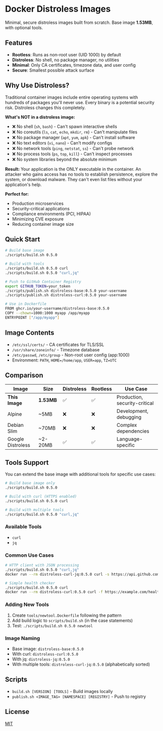 # Docker Distroless Images

Minimal, secure distroless images built from scratch. Base image **1.53MB**, with optional tools.

## Features

- **Rootless**: Runs as non-root user (UID 1000) by default
- **Distroless**: No shell, no package manager, no utilities
- **Minimal**: Only CA certificates, timezone data, and user config
- **Secure**: Smallest possible attack surface

## Why Use Distroless?

Traditional container images include entire operating systems with hundreds of packages you'll never use. Every binary is a potential security risk. Distroless changes this completely.

**What's NOT in a distroless image:**
- ❌ No shell (`sh`, `bash`) - Can't spawn interactive shells
- ❌ No coreutils (`ls`, `cat`, `echo`, `mkdir`, `rm`) - Can't manipulate files
- ❌ No package manager (`apt`, `yum`, `apk`) - Can't install software
- ❌ No text editors (`vi`, `nano`) - Can't modify configs
- ❌ No network tools (`ping`, `netstat`, `ss`) - Can't probe network
- ❌ No process tools (`ps`, `top`, `kill`) - Can't inspect processes
- ❌ No system libraries beyond the absolute minimum

**Result:** Your application is the ONLY executable in the container. An attacker who gains access has no tools to establish persistence, explore the system, or download malware. They can't even list files without your application's help.

**Perfect for:**
- Production microservices
- Security-critical applications  
- Compliance environments (PCI, HIPAA)
- Minimizing CVE exposure
- Reducing container image size

## Quick Start

```bash
# Build base image
./scripts/build.sh 0.5.0

# Build with tools  
./scripts/build.sh 0.5.0 curl
./scripts/build.sh 0.5.0 "curl,jq"

# Push to GitHub Container Registry
export GITHUB_TOKEN=your_token
./scripts/publish.sh distroless-base:0.5.0 your-username
./scripts/publish.sh distroless-curl:0.5.0 your-username

# Use in Dockerfile
FROM ghcr.io/your-username/distroless-base:0.5.0
COPY --chown=1000:1000 myapp /app/myapp
ENTRYPOINT ["/app/myapp"]
```

## Image Contents

- `/etc/ssl/certs/` - CA certificates for TLS/SSL
- `/usr/share/zoneinfo/` - Timezone database
- `/etc/passwd`, `/etc/group` - Non-root user config (app:1000)
- Environment: `PATH`, `HOME=/home/app`, `USER=app`, `TZ=UTC`

## Comparison

| Image | Size | Distroless | Rootless | Use Case |
|-------|------|------------|----------|----------|
| **This Image** | **1.53MB** | ✅ | ✅ | Production, security-critical |
| Alpine | ~5MB | ❌ | ❌ | Development, debugging |
| Debian Slim | ~70MB | ❌ | ❌ | Complex dependencies |
| Google Distroless | ~2-20MB | ✅ | ✅ | Language-specific |

## Tools Support

You can extend the base image with additional tools for specific use cases:

```bash
# Build base image only
./scripts/build.sh 0.5.0

# Build with curl (HTTPS enabled)
./scripts/build.sh 0.5.0 curl

# Build with multiple tools
./scripts/build.sh 0.5.0 "curl,jq"
```

### Available Tools

- `curl`
- `jq`

### Common Use Cases

```bash
# HTTP client with JSON processing
./scripts/build.sh 0.5.0 "curl,jq"
docker run --rm distroless-curl-jq:0.5.0 curl -s https://api.github.com/zen

# Simple health checker  
./scripts/build.sh 0.5.0 curl
docker run --rm distroless-curl:0.5.0 curl -f https://example.com/health
```

### Adding New Tools

1. Create `tools/newtool.Dockerfile` following the pattern
2. Add build logic to `scripts/build.sh` (in the case statements)  
3. Test: `./scripts/build.sh 0.5.0 newtool`

### Image Naming

- Base image: `distroless-base:0.5.0`
- With curl: `distroless-curl:0.5.0` 
- With jq: `distroless-jq:0.5.0`
- With multiple tools: `distroless-curl-jq:0.5.0` (alphabetically sorted)

## Scripts

- `build.sh [VERSION] [TOOLS]` - Build images locally
- `publish.sh <IMAGE_TAG> [NAMESPACE] [REGISTRY]` - Push to registry

## License

[MIT](LICENSE)